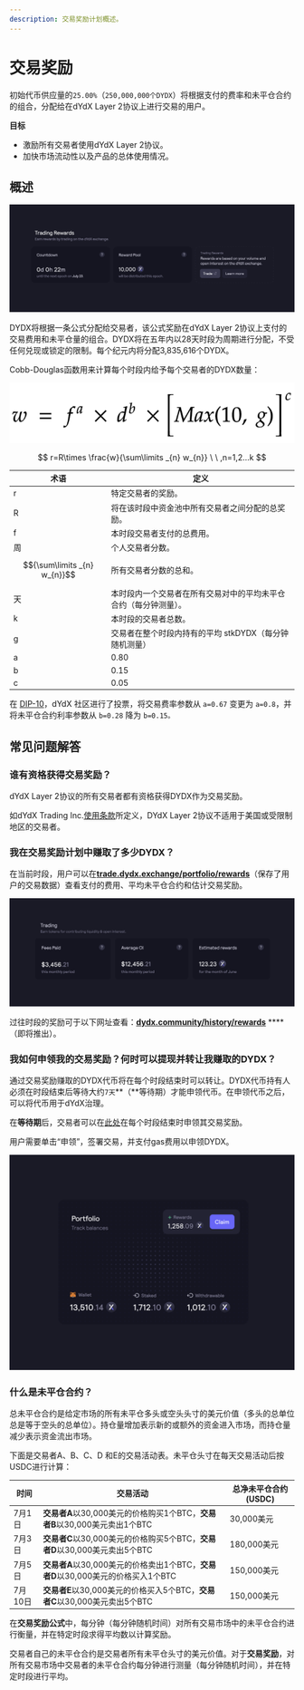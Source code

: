 ```yaml
---
description: 交易奖励计划概述。
---
```


# 交易奖励

初始代币供应量的`25.00%`（`250,000,000个DYDX`）将根据支付的费率和未平仓合约的组合，分配给在dYdX Layer 2协议上进行交易的用户。

**目标**

* 激励所有交易者使用dYdX Layer 2协议。
* 加快市场流动性以及产品的总体使用情况。

## **概述**

![通过dYdX Layer 2协议的交易赚取奖励](<../.gitbook/assets/image (17) (1).png>)

DYDX将根据一条公式分配给交易者，该公式奖励在dYdX Layer 2协议上支付的交易费用和未平仓量的组合。DYDX将在五年内以28天时段为周期进行分配，不受任何兑现或锁定的限制。每个纪元内将分配3,835,616个DYDX。

Cobb-Douglas函数用来计算每个时段内给予每个交易者的DYDX数量：

![](<../.gitbook/assets/math-20211221 (1).png>)

$$
r=R\times \frac{w}{\sum\limits _{n} w_{n}} \ \ ,n=1,2...k
$$

| 术语 | 定义 |
| ---------------------------- | ------------------------------------------------------------------------------------------ |
| r | 特定交易者的奖励。 |
| R | 将在该时段中资金池中所有交易者之间分配的总奖励。 |
| f | 本时段交易者支付的总费用。 |
| 周 | 个人交易者分数。 |
| $${\sum\limits _{n} w_{n}}$$ | 所有交易者分数的总和。 |
| 天 | 本时段内一个交易者在所有交易对中的平均未平仓合约（每分钟测量）。 |
| k | 本时段的交易者总数。 |
| g | 交易者在整个时段内持有的平均 stkDYDX（每分钟随机测量） |
| a | 0.80 |
| b | 0.15 |
| c | 0.05 |

在 [DIP-10](https://github.com/dydxfoundation/dip/blob/master/content/dips/DIP-10.md)，dYdX 社区进行了投票，将交易费率参数从 `a=0.67` 变更为 `a=0.8`，并将未平仓合约利率参数从 `b=0.28` 降为 `b=0.15。`

## 常见问题解答

### 谁有资格获得交易奖励？

dYdX Layer 2协议的所有交易者都有资格获得DYDX作为交易奖励。

如dYdX Trading Inc.[使用条款](https://dydx.exchange/terms)所定义，DYdX Layer 2协议不适用于美国或受限制地区的交易者。

### 我在交易奖励计划中赚取了多少DYDX？

在当前时段，用户可以在[**trade.dydx.exchange/portfolio/rewards**](https://trade.dydx.exchange/portfolio/rewards)（保存了用户的交易数据）查看支付的费用、平均未平仓合约和估计交易奖励。

![当前时段的奖励信息](<../.gitbook/assets/image (18).png>)

过往时段的奖励可于以下网址查看：[**dydx.community/history/rewards**](https://dydx.community/history/rewards) \*\*\*\*（即将推出）。

### 我如何申领我的交易奖励？何时可以提现并转让我赚取的DYDX？

通过交易奖励赚取的DYDX代币将在每个时段结束时可以转让。DYDX代币持有人必须在时段结束后等待大约`7天`**（**等待期）才能申领代币。在申领代币之后，可以将代币用于dYdX治理。

在**等待期**后，交易者可以在[此处](https://dydx.community/dashboard)在每个时段结束时申领其交易奖励。

用户需要单击“申领”，签署交易，并支付gas费用以申领DYDX。

![资金组合奖励概述](<../.gitbook/assets/image (20).png>)

### 什么是未平仓合约？

总未平仓合约是给定市场的所有未平仓多头或空头头寸的美元价值（多头的总单位总是等于空头的总单位）。持仓量增加表示新的或额外的资金进入市场，而持仓量减少表示资金流出市场。

下面是交易者A、B、C、D 和E的交易活动表。未平仓头寸在每天交易活动后按USDC进行计算：

| 时间 | 交易活动 | 总净未平仓合约(USDC) |
| ------- | -------------------------------------------------------------------------- | ------------------------------ |
| 7月1日 | **交易者A**以30,000美元的价格购买1个BTC，**交易者B**以30,000美元卖出1个BTC | 30,000美元 |
| 7月3日 | **交易者C**以30,000美元的价格购买5个BTC，**交易者D**以30,000美元卖出5个BTC | 180,000美元 |
| 7月5日 | **交易者A**以30,000美元的价格卖出1个BTC，**交易者D**以30,000美元的价格买入1个BTC | 150,000美元 |
| 7月10日 | **交易者E**以30,000美元的价格买入5个BTC，**交易者C**以30,000美元卖出5个BTC | 150,000美元 |

在**交易奖励公式**中，每分钟（每分钟随机时间）对所有交易市场中的未平仓合约进行衡量，并在特定时段求得平均数以计算奖励。

交易者自己的未平仓合约是交易者所有未平仓头寸的美元价值。对于**交易奖励**，对所有交易市场中交易者的未平仓合约每分钟进行测量（每分钟随机时间），并在特定时段进行平均。
